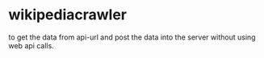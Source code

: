 # wikipediacrawler
to get the data from api-url and post the data into the server without using web api calls.
